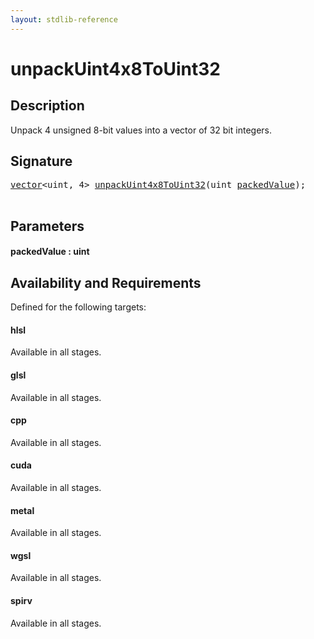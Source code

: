 ```yaml
---
layout: stdlib-reference
---
```


# unpackUint4x8ToUint32

## Description

Unpack 4 unsigned 8-bit values into a vector of 32 bit integers.




## Signature 

<pre>
<a href="index.html" class="code_type">vector</a>&lt;<span class="code_keyword">uint</span>, 4&gt; <a href="unpackuint4x8touint32-6df.html">unpackUint4x8ToUint32</a>(<span class="code_keyword">uint</span> <a href="unpackuint4x8touint32-6df.html#decl-packedValue" class="code_param">packedValue</a>);

</pre>

## Parameters

####  <a id="decl-packedValue"></a>packedValue  : uint

## Availability and Requirements

Defined for the following targets:

#### hlsl
Available in all stages.

#### glsl
Available in all stages.

#### cpp
Available in all stages.

#### cuda
Available in all stages.

#### metal
Available in all stages.

#### wgsl
Available in all stages.

#### spirv
Available in all stages.



